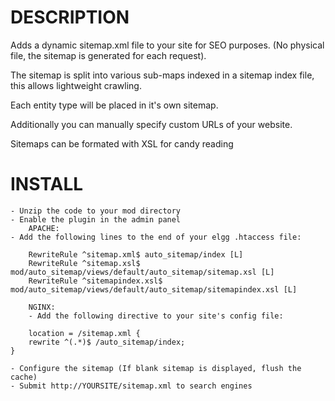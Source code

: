 DESCRIPTION
===========

Adds a dynamic sitemap.xml file to your site for SEO purposes. (No physical file, the sitemap is generated for each request).
	
The sitemap is split into various sub-maps indexed in a sitemap index file, this allows lightweight crawling.

Each entity type will be placed in it's own sitemap.
	
Additionally you can manually specify custom URLs of your website.

Sitemaps can be formated with XSL for candy reading	

INSTALL
=======

	- Unzip the code to your mod directory
	- Enable the plugin in the admin panel
        APACHE:
	- Add the following lines to the end of your elgg .htaccess file:

        RewriteRule ^sitemap.xml$ auto_sitemap/index [L]
        RewriteRule ^sitemap.xsl$ mod/auto_sitemap/views/default/auto_sitemap/sitemap.xsl [L]
        RewriteRule ^sitemapindex.xsl$ mod/auto_sitemap/views/default/auto_sitemap/sitemapindex.xsl [L]

        NGINX:
        - Add the following directive to your site's config file:
	
        location = /sitemap.xml {
		rewrite ^(.*)$ /auto_sitemap/index;
	}

	- Configure the sitemap (If blank sitemap is displayed, flush the cache)
	- Submit http://YOURSITE/sitemap.xml to search engines

